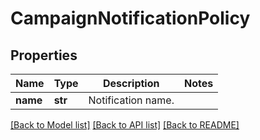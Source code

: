 # CampaignNotificationPolicy

## Properties
Name | Type | Description | Notes
------------ | ------------- | ------------- | -------------
**name** | **str** | Notification name. | 

[[Back to Model list]](../README.md#documentation-for-models) [[Back to API list]](../README.md#documentation-for-api-endpoints) [[Back to README]](../README.md)


